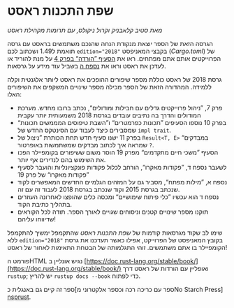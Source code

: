 # שפת התכנות ראסט

*מאת סטיב קלאבניק וקרול ניקולס, עם תרומות מקהילת ראסט*

הגרסה הזאת של הספר יוצאת מנקודת הנחה שהנכם משתמשים בראסט עם גרסה תואמת ל1.49
ושכתוב לכם `edition="2018"` בקבצי המאניפסט (*Cargo.toml*) של הפרוייקטים אותם
אתם מפתחים. ראו את [הסעיף ”הורדה“ בפרק 4][install]<!-- ignore --> על מנת להוריד
או לעדכן את ראסט וראו את [נספח ה][editions]<!-- ignore --> בשביל עוד מידע על
גרסאות.

גרסת 2018 של ראסט כוללת מספר שיפורים ההופכים את ראסט ליותר אלגנטית וקלה ללמידה.
המהדורה הזאת של הספר מכילה מספר שינויים המשקפים את השיפורים האלו:

- פרק 7, ”ניהול פרוייקטים גדלים עם חבילות ומודולים“, נכתב ברובו מחדש. מערכת
  המודולים והדרך בה נתיבים עובדים בגרסת 2018 משמעותית יותר עקבית
- בפרק 10 נוספו הסעיפים ”תכונות כפרמטרים“ ו”השבת טיפוסים המממשים תכונות“
  שמסבירים כיצד לעבוד עם הסינטקס החדש של `impl trait`.
- בפרק 11 ישנו סעיף חדש תחת הכותרת ”ניצול של `Result<T, E>` במבדקים“ שמראה איך
  לכתוב מבדקים שמשתמשות באופרטור `?`.
- הסעיף ”משכי חיים מתקדמים“ מפרק 19 הוסר משום ששיפורים בקומפיילר הפכו את השימוש
  בהם לנדירים אף יותר.
- לשעבר נספח ד, ”פקודות מאקרו“, הורחב לכלול פקודות פונקציונליות והועבר לסעיף
  ”פקודות מאקרו“ של פרק 19
- נספח א, ”מילות מפתח“, מסביר גם על המזהים הגלמיים החדשים המאפשרים לקוד שנכתב
  בגרסת 2015 וקוד שנכתב בגרסת 2018 לעבוד זה עם זה.
- נספח ד הוא עכשיו ”כלי פיתוח שימושיים“ ומכסה כלים שהופצו לאחרונה העוזרים
  בתהליך כתיבת הקוד.
- תוקנו מספר שינויים קטנים וניסוחים שגויים לאורך הספר.
  תודה לכל הקוראים שדיווחו עליהם!

שימו לב שקוד מגרסאות קודמות של *שפת התכנות ראסט* שהתקמפל ימשיך להתקמפל
ללא `edition="2018"` בקובץ המאניפסט של הפרוייקט, אפילו כאשר תעדכנו את גרסת
הקומפיילר בו אתם משתמשים. זוהי התגלמותה של הבטחת התאימות לאחור של ראסט!

פורמט הHTML נגיש אונליין ב
[https://doc.rust-lang.org/stable/book/](https://doc.rust-lang.org/stable/book/)
ואופליין עם הורדות של ראסט דרך `rustup`; יש להריץ `rustup docs --book` כדי
לפתוח.

ספר זה קיים גם באנגלית כ[ספר עם כריכה רכה וכספר אלקטרוני מNo Starch Press]
[nsprust].

[install]: ch01-01-installation.html
[editions]: appendix-05-editions.html
[nsprust]: https://nostarch.com/rust
